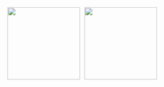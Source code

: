 <div style="display: flex; align-items: center; gap: 10px;">
    <img height="165" src="https://githubstats-teal.vercel.app/api?custom_title=GitHub%20Stats&username=karolzmijewski&theme=transparent&show_icons=true" />
    <img height="165" src="https://githubstats-teal.vercel.app/api/top-langs/?username=karolzmijewski&layout=compact" />
</div>